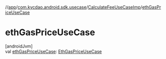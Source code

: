 //[app](../../../index.md)/[com.kycdao.android.sdk.usecase](../index.md)/[CalculateFeeUseCaseImp](index.md)/[ethGasPriceUseCase](eth-gas-price-use-case.md)

# ethGasPriceUseCase

[androidJvm]\
val [ethGasPriceUseCase](eth-gas-price-use-case.md): [EthGasPriceUseCase](../-eth-gas-price-use-case/index.md)
